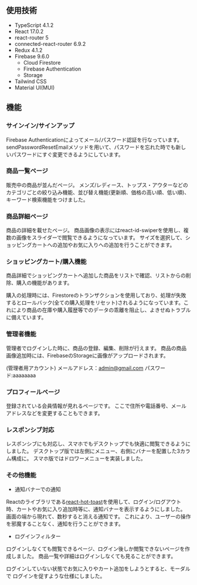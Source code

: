 ## 使用技術

- TypeScript 4.1.2
- React 17.0.2
- react-router 5
- connected-react-router 6.9.2
- Redux 4.1.2
- Firebase 9.6.0
    - Cloud Firestore
    - Firebase Authentication
    - Storage
- Tailwind CSS 
- Material UI(MUI)

## 機能

### サインイン/サインアップ
Firebase Authenticationによってメール/パスワード認証を行なっています。
sendPasswordResetEmailメソッドを用いて、パスワードを忘れた時でも新しいパスワードにすぐ変更できるようにしています。
### 商品一覧ページ
販売中の商品が並んだページ。
メンズ/レディース、トップス・アウターなどのカテゴリごとの絞り込み機能、並び替え機能(更新順、価格の高い順、低い順)、キーワード検索機能をつけました。
### 商品詳細ページ
商品の詳細を載せたページ。
商品画像の表示にはreact-id-swiperを使用し、複数の画像をスライダーで閲覧できるようになっています。
サイズを選択して、ショッピングカートへの追加やお気に入りへの追加を行うことができます。


### ショッピングカート/購入機能
商品詳細でショッピングカートへ追加した商品をリストで確認、リストからの削除、購入の機能があります。

購入の処理時には、Firestoreのトランザクションを使用しており、処理が失敗するとロールバック(全ての購入処理をリセット)されるようになっています。これにより商品の在庫や購入履歴等でのデータの乖離を阻止し、よきせぬトラブルに備えています。
### 管理者機能
管理者でログインした時に、商品の登録、編集、削除が行えます。
商品の商品画像追加時には、FirebaseのStorageに画像がアップロードされます。

(管理者用アカウント)
メールアドレス：admin@gmail.com
パスワード:aaaaaaaa

### プロフィールページ
登録されている会員情報が見れるページです。
ここで住所や電話番号、メールアドレスなどを変更することもできます。
### レスポンシブ対応
レスポンシブにも対応し、スマホでもデスクトップでも快適に閲覧できるようにしました。
デスクトップ版では左側にメニュー、右側にバナーを配置した3カラム構成に。
スマホ版ではドロワーメニューを実装しました。



### その他機能
- 通知バナーでの通知
　　　　　　

Reactのライブラリである[react-hot-toast](https://github.com/timolins/react-hot-toast)を使用して、ログイン/ログアウト時、カートやお気に入り追加時等に、通知バナーを表示するようにしました。
画面の端から現れて、数秒すると消える通知です。
これにより、ユーザーの操作を邪魔することなく、通知を行うことができます。

- ログインフィルター

ログインしなくても閲覧できるページ、ログイン後しか閲覧できないページを作成しました。
商品一覧や詳細はログインしなくても見ることができます。

ログインしていない状態でお気に入りやカート追加をしようとすると、モーダルで
ログインを促すような仕様にしました。
